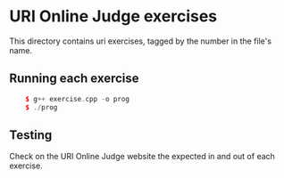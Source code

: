 # URI Online Judge exercises
This directory contains uri exercises, tagged by the number in the file's name.
## Running each exercise
```c++ 
    $ g++ exercise.cpp -o prog
    $ ./prog
```

## Testing 
Check on the URI Online Judge website the expected in and out of each exercise.